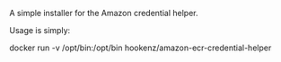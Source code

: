 A simple installer for the Amazon credential helper.

Usage is simply:

  docker run -v /opt/bin:/opt/bin hookenz/amazon-ecr-credential-helper

